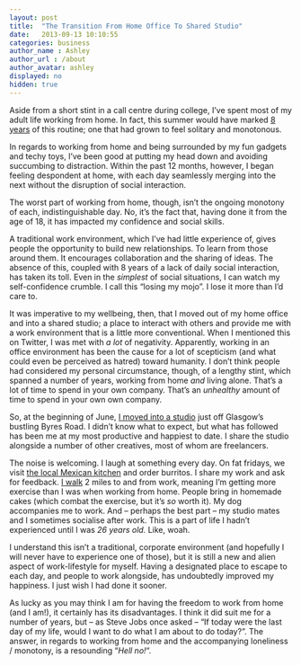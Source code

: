 ```yaml
---
layout: post
title:  "The Transition From Home Office To Shared Studio"
date:   2013-09-13 10:10:55
categories: business
author_name : Ashley
author_url : /about
author_avatar: ashley
displayed: no
hidden: true
---
```


<p>Aside from a short stint in a call centre during college, I&#8217;ve spent most of my adult life working from home. In fact, this summer would have marked <a title="8 Years Later" href="http://iamashley.co.uk/blog/8-years-later/">8 years</a> of this routine; one that had grown to feel solitary and monotonous.</p>
<p>In regards to working from home and being surrounded by my fun gadgets and techy toys, I&#8217;ve been good at putting my head down and avoiding succumbing to distraction. Within the past 12 months, however, I began feeling despondent at home, with each day seamlessly merging into the next without the disruption of social interaction.</p>
<!--more-->
<p>The worst part of working from home, though, isn&#8217;t the ongoing monotony of each, indistinguishable day. No, it&#8217;s the fact that, having done it from the age of 18, it has impacted my confidence and social skills.</p>
<p>A traditional work environment, which I&#8217;ve had little experience of, gives people the opportunity to build new relationships. To learn from those around them. It encourages collaboration and the sharing of ideas. The absence of this, coupled with 8 years of a lack of daily social interaction, has taken its toll. Even in the<em> simplest</em> of social situations, I can watch my self-confidence crumble. I call this &#8220;losing my mojo&#8221;. I lose it more than I&#8217;d care to.</p>
<p>It was imperative to my wellbeing, then, that I moved out of my home office and into a shared studio; a place to interact with others and provide me with a work environment that is a little more conventional. When I mentioned this on Twitter, I was met with <em>a lot</em> of negativity. Apparently, working in an office environment has been the cause for a lot of scepticism (and what could even be perceived as hatred) toward humanity. I don&#8217;t think people had considered my personal circumstance, though, of a lengthy stint, which spanned a number of years, working from home <em>and</em> living alone. That&#8217;s a lot of time to spend in your own company. That&#8217;s an <em>unhealthy</em> amount of time to spend in your own own company.</p>
<p>So, at the beginning of June, <a title="Toad's Caravan" href="http://girlwithacamera.co.uk/toads-caravan/">I moved into a studio</a> just off Glasgow&#8217;s bustling Byres Road. I didn&#8217;t know what to expect, but what has followed has been me at my most productive and happiest to date. I share the studio alongside a number of other creatives, most of whom are freelancers.</p>
<p>The noise is welcoming. I laugh at something every day. On fat fridays, we visit <a title="Taco Mazama" href="http://www.tacomazama.co.uk/">the local Mexican kitchen</a> and order burritos. I share my work and ask for feedback. <a title="The walk to work" href="http://instagram.com/p/aQClrzrXTv/">I walk</a> 2 miles to and from work, meaning I&#8217;m getting more exercise than I was when working from home. People bring in homemade cakes (which combat the exercise, but it&#8217;s <em>so</em> worth it). My dog accompanies me to work. And – perhaps the best part – my studio mates and I sometimes socialise after work. This is a part of life I hadn&#8217;t experienced until I was <em>26 years old.</em> Like, woah.</p>
<p>I understand this isn&#8217;t a traditional, corporate environment (and hopefully I will never have to experience one of those), but it is still a new and alien aspect of work-lifestyle for myself. Having a designated place to escape to each day, and people to work alongside, has undoubtedly improved my happiness. I just wish I had done it sooner.</p>
<p>As lucky as you may think I am for having the freedom to work from home (and I am!), it certainly has its disadvantages. I think it did suit me for a number of years, but – as Steve Jobs once asked – &#8220;If today were the last day of my life, would I want to do what I am about to do today?&#8221;. The answer, in regards to working from home and the accompanying loneliness / monotony, is a resounding &#8220;<em>Hell no!</em>&#8220;.</p>